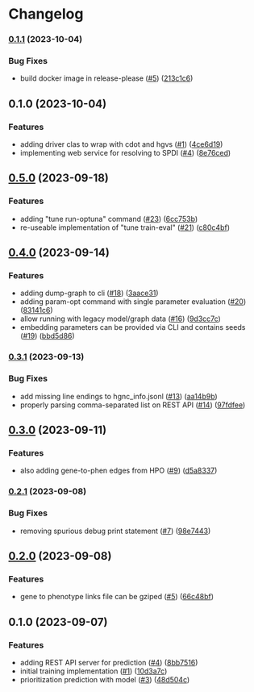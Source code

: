 # Changelog

### [0.1.1](https://www.github.com/bihealth/dotty/compare/v0.1.0...v0.1.1) (2023-10-04)


### Bug Fixes

* build docker image in release-please ([#5](https://www.github.com/bihealth/dotty/issues/5)) ([213c1c6](https://www.github.com/bihealth/dotty/commit/213c1c6ea3b3601cf7aceca33d910d47595c473b))

## 0.1.0 (2023-10-04)


### Features

* adding driver clas to wrap with cdot and hgvs ([#1](https://www.github.com/bihealth/dotty/issues/1)) ([4ce6d19](https://www.github.com/bihealth/dotty/commit/4ce6d19a34795faed9bb1351eb23582d8424cb49))
* implementing web service for resolving to SPDI ([#4](https://www.github.com/bihealth/dotty/issues/4)) ([8e76ced](https://www.github.com/bihealth/dotty/commit/8e76ced87fb12cc836edb3a58cc3101a26756813))

## [0.5.0](https://www.github.com/bihealth/cada-prio/compare/v0.4.0...v0.5.0) (2023-09-18)


### Features

* adding "tune run-optuna" command ([#23](https://www.github.com/bihealth/cada-prio/issues/23)) ([6cc753b](https://www.github.com/bihealth/cada-prio/commit/6cc753b3b4f92aa75d961c3cf314e097d174ede0))
* re-useable implementation of "tune train-eval" ([#21](https://www.github.com/bihealth/cada-prio/issues/21)) ([c80c4bf](https://www.github.com/bihealth/cada-prio/commit/c80c4bf1d69ff83bcb84b949cf3383746580a12d))

## [0.4.0](https://www.github.com/bihealth/cada-prio/compare/v0.3.1...v0.4.0) (2023-09-14)


### Features

* adding dump-graph to cli ([#18](https://www.github.com/bihealth/cada-prio/issues/18)) ([3aace31](https://www.github.com/bihealth/cada-prio/commit/3aace31166ddbd4357ae32283b6514a21404e0ef))
* adding param-opt command with single parameter evaluation ([#20](https://www.github.com/bihealth/cada-prio/issues/20)) ([83141c6](https://www.github.com/bihealth/cada-prio/commit/83141c6c4afe6efffc51fcde1ebdc92b5b3d0fbf))
* allow running with legacy model/graph data ([#16](https://www.github.com/bihealth/cada-prio/issues/16)) ([9d3cc7c](https://www.github.com/bihealth/cada-prio/commit/9d3cc7cea6efeac82b41fe11dfc9527ab4fe2913))
* embedding parameters can be provided via CLI and contains seeds ([#19](https://www.github.com/bihealth/cada-prio/issues/19)) ([bbd5d86](https://www.github.com/bihealth/cada-prio/commit/bbd5d86e879db94240093c20145b1c4c45edc69e))

### [0.3.1](https://www.github.com/bihealth/cada-prio/compare/v0.3.0...v0.3.1) (2023-09-13)


### Bug Fixes

* add missing line endings to hgnc_info.jsonl ([#13](https://www.github.com/bihealth/cada-prio/issues/13)) ([aa14b9b](https://www.github.com/bihealth/cada-prio/commit/aa14b9b948a0e9512c57567de2acaa65e9b132bc))
* properly parsing comma-separated list on REST API ([#14](https://www.github.com/bihealth/cada-prio/issues/14)) ([97fdfee](https://www.github.com/bihealth/cada-prio/commit/97fdfeee118d2e4985ca71433617fd9c470d0b49))

## [0.3.0](https://www.github.com/bihealth/cada-prio/compare/v0.2.1...v0.3.0) (2023-09-11)


### Features

* also adding gene-to-phen edges from HPO ([#9](https://www.github.com/bihealth/cada-prio/issues/9)) ([d5a8337](https://www.github.com/bihealth/cada-prio/commit/d5a833774b1488fb7e1f0650692aab2c3f753144))

### [0.2.1](https://www.github.com/bihealth/cada-prio/compare/v0.2.0...v0.2.1) (2023-09-08)


### Bug Fixes

* removing spurious debug print statement ([#7](https://www.github.com/bihealth/cada-prio/issues/7)) ([98e7443](https://www.github.com/bihealth/cada-prio/commit/98e74433001872517a4904bbe85fd021cc4ad613))

## [0.2.0](https://www.github.com/bihealth/cada-prio/compare/v0.1.0...v0.2.0) (2023-09-08)


### Features

* gene to phenotype links file can be gziped ([#5](https://www.github.com/bihealth/cada-prio/issues/5)) ([66c48bf](https://www.github.com/bihealth/cada-prio/commit/66c48bf98c8bd73f8227c7cbd5687b4e74577ef8))

## 0.1.0 (2023-09-07)


### Features

* adding REST API server for prediction ([#4](https://www.github.com/bihealth/cada-prio/issues/4)) ([8bb7516](https://www.github.com/bihealth/cada-prio/commit/8bb75161097529932f371925fe860290098f0885))
* initial training implementation ([#1](https://www.github.com/bihealth/cada-prio/issues/1)) ([10d3a7c](https://www.github.com/bihealth/cada-prio/commit/10d3a7cb356b50a89fd8b1226ad66932dd5542f3))
* prioritization prediction with model ([#3](https://www.github.com/bihealth/cada-prio/issues/3)) ([48d504c](https://www.github.com/bihealth/cada-prio/commit/48d504c0bc373e1ae312773fa70a5a2e04d8dbed))
